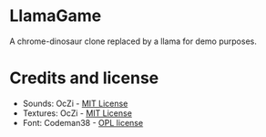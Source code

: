# LlamaGame
A chrome-dinosaur clone replaced by a llama for demo purposes.
# Credits and license
- Sounds: OcZi - [MIT License](LICENSE)
- Textures: OcZi - [MIT License](LICENSE)
- Font: Codeman38 - [OPL license](./resources/FONT_LICENSE.txt)
